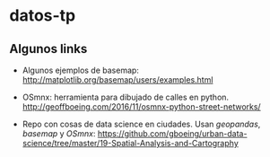 # datos-tp

## Algunos links

- Algunos ejemplos de basemap: http://matplotlib.org/basemap/users/examples.html

- OSmnx: herramienta para dibujado de calles en python. http://geoffboeing.com/2016/11/osmnx-python-street-networks/

- Repo con cosas de data science en ciudades. Usan _geopandas_, _basemap_ y _OSmnx_:  https://github.com/gboeing/urban-data-science/tree/master/19-Spatial-Analysis-and-Cartography
